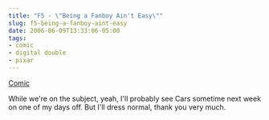 ```yaml
---
title: "F5 - \"Being a Fanboy Ain't Easy\""
slug: f5-being-a-fanboy-aint-easy
date: 2006-06-09T13:33:06-05:00
tags:
- comic
- digital double
- pixar
---
```

[Comic](http://digitaldouble.smackjeeves.com/comics/54180/)

While we're on the subject, yeah, I'll probably see Cars sometime next week on one of my days off. But I'll dress normal, thank you very much.
